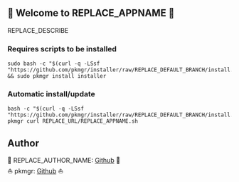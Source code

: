 ## 👋 Welcome to REPLACE_APPNAME 🚀  

REPLACE_DESCRIBE  
  
  
### Requires scripts to be installed

```shell
sudo bash -c "$(curl -q -LSsf "https://github.com/pkmgr/installer/raw/REPLACE_DEFAULT_BRANCH/install.sh")" && sudo pkmgr install installer  
```

### Automatic install/update  

```shell
bash -c "$(curl -q -LSsf "https://github.com/pkmgr/installer/raw/REPLACE_DEFAULT_BRANCH/install.sh")"
pkmgr curl REPLACE_URL/REPLACE_APPNAME.sh
```

## Author  

🤖 REPLACE_AUTHOR_NAME: [Github](https://github.com/REPLACE_AUTHOR_NAME) 🤖  
⛵ pkmgr: [Github](https://github.com/pkmgr) ⛵  
